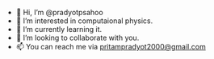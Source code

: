 - 👋 Hi, I’m @pradyotpsahoo
- 👀 I’m interested in computaional physics.
- 🌱 I’m currently learning it.
- 💞️ I’m looking to collaborate with  you.
- 📫 You can reach me via  pritampradyot2000@gmail.com

<!---
pradyotpsahoo/pradyotpsahoo is a ✨ special ✨ repository because its `README.md` (this file) appears on your GitHub profile.
You can click the Preview link to take a look at your changes.
--->
